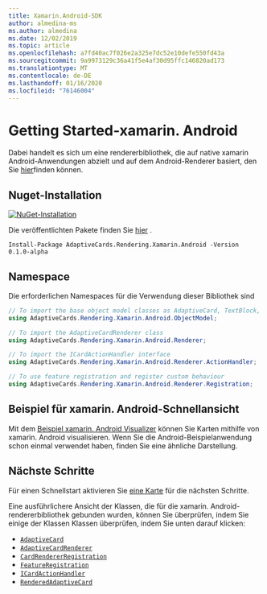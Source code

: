 ```yaml
---
title: Xamarin.Android-SDK
author: almedina-ms
ms.author: almedina
ms.date: 12/02/2019
ms.topic: article
ms.openlocfilehash: a7fd40ac7f026e2a325e7dc52e10defe550fd43a
ms.sourcegitcommit: 9a9973129c36a41f5e4af30d95ffc146820ad173
ms.translationtype: MT
ms.contentlocale: de-DE
ms.lasthandoff: 01/16/2020
ms.locfileid: "76146004"
---
```

# <a name="getting-started---xamarinandroid"></a>Getting Started-xamarin. Android

Dabei handelt es sich um eine rendererbibliothek, die auf native xamarin Android-Anwendungen abzielt und auf dem Android-Renderer basiert, den Sie [hier](../../android/getting-started.md)finden können. 

## <a name="nuget-install"></a>Nuget-Installation

[![NuGet-Installation](https://img.shields.io/nuget/vpre/AdaptiveCards.Rendering.Xamarin.Android.svg)](https://www.nuget.org/packages/AdaptiveCards.Rendering.Xamarin.Android)

Die veröffentlichten Pakete finden Sie [hier](http://nuget.org) .

```console
Install-Package AdaptiveCards.Rendering.Xamarin.Android -Version 0.1.0-alpha
```

## <a name="namespace"></a>Namespace

Die erforderlichen Namespaces für die Verwendung dieser Bibliothek sind
```csharp
// To import the base object model classes as AdaptiveCard, TextBlock, Column, ShowCardAction, ...
using AdaptiveCards.Rendering.Xamarin.Android.ObjectModel;

// To import the AdaptiveCardRenderer class
using AdaptiveCards.Rendering.Xamarin.Android.Renderer;

// To import the ICardActionHandler interface
using AdaptiveCards.Rendering.Xamarin.Android.Renderer.ActionHandler;

// To use feature registration and register custom behaviour 
using AdaptiveCards.Rendering.Xamarin.Android.Renderer.Registration;
```

## <a name="xamarinandroid-visualizer-sample"></a>Beispiel für xamarin. Android-Schnellansicht

Mit dem [Beispiel xamarin. Android Visualizer](https://github.com/Microsoft/AdaptiveCards/tree/master/source/xamarin/Xamarin.Droid.Sample) können Sie Karten mithilfe von xamarin. Android visualisieren. Wenn Sie die Android-Beispielanwendung schon einmal verwendet haben, finden Sie eine ähnliche Darstellung.

## <a name="next-steps"></a>Nächste Schritte

Für einen Schnellstart aktivieren Sie [eine Karte](render-a-card.md) für die nächsten Schritte.

Eine ausführlichere Ansicht der Klassen, die für die xamarin. Android-rendererbibliothek gebunden wurden, können Sie überprüfen, indem Sie einige der Klassen Klassen überprüfen, indem Sie unten darauf klicken:
* [```AdaptiveCard```](adaptivecards-rendering-xamarin-android-objectmodel-adaptivecard.md)
* [```AdaptiveCardRenderer```](adaptivecards-rendering-xamarin-android-renderer-adaptivecardrenderer.md)
* [```CardRendererRegistration```](adaptivecards-rendering-xamarin-android-renderer-cardrendererregistration.md)
* [```FeatureRegistration```](adaptivecards-rendering-xamarin-android-objectmodel-featureregistration.md)
* [```ICardActionHandler```](adaptivecards-renderin-xamarin-android-renderer-actionhandler-icardactionhandler.md)
* [```RenderedAdaptiveCard```](adaptivecards-rendering-xamarin-android-renderer-renderedadaptivecard.md)